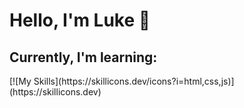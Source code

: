 <h1> Hello, I'm Luke 👋</h1>

<h2> Currently, I'm learning:</h2>
[![My Skills](https://skillicons.dev/icons?i=html,css,js)](https://skillicons.dev)


<a href="https://skillicons.dev" rel="nofollow">
